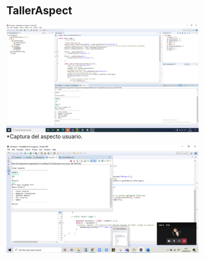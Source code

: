 # TallerAspect


![](/img/capturaYonkani.png)
*Captura del aspecto usuario.

![](/img/johannacap1.png)